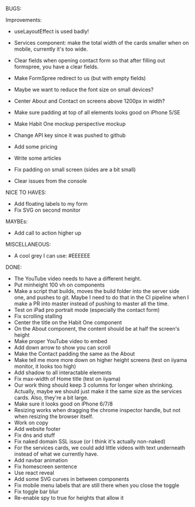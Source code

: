 BUGS:

Improvements:

- useLayoutEffect is used badly!
- Services component: make the total width of the cards smaller when on mobile,
  currently it's too wide.
- Clear fields when opening contact form so that after filling out formspree, you have a clear fields.
- Make FormSpree redirect to us (but with empty fields)
- Maybe we want to reduce the font size on small devices?
- Center About and Contact on screens above 1200px in width?
- Make sure padding at top of all elements looks good on iPhone 5/SE
- Make Habit One mockup perspective mockup
- Change API key since it was pushed to github
- Add some pricing
- Write some articles
- Fix padding on small screen (sides are a bit small)

- Clear issues from the console

NICE TO HAVES:

- Add floating labels to my form
- Fix SVG on second monitor

MAYBEs:

- Add call to action higher up

MISCELLANEOUS:

- A cool grey I can use: #EEEEEE

DONE:

- The YouTube video needs to have a different height.
- Put minheight 100 vh on components
- Make a script that builds, moves the build folder into the server side one, and pushes to git. Maybe I need to
  do that in the CI pipeline when I make a PR into master instead of pushing to master all the time.
- Test on iPad pro portrait mode (especially the contact form)
- Fix scrolling stalling
- Center the title on the Habit One component
- On the About component, the content should be at half the screen's height
- Make proper YouTube video to embed
- Add down arrow to show you can scroll
- Make the Contact padding the same as the About
- Make tell me more more down on higher height screens (test on iiyama monitor, it looks too high)
- Add shadow to all interactable elements
- Fix max-width of Home title (test on iiyama)
- Our work thing should keep 3 columns for longer when shrinking. Actually, maybe we should just make it the same size as the services cards. Also, they're a bit large.
- Make sure it looks good on iPhone 6/7/8
- Resizing works when dragging the chrome inspector handle, but not when resizing the browser itself.
- Work on copy
- Add website footer
- Fix dns and stuff
- Fix naked domain SSL issue (or I think it's actually non-naked)
- For the services cards, we could add little videos with text underneath instead of what we currently have.
- Add navbar animation
- Fix homescreen sentence
- Use react reveal
- Add some SVG curves in between components
- Fix mobile menu labels that are still there when you close the toggle
- Fix toggle bar blur
- Re-enable spy to true for heights that allow it